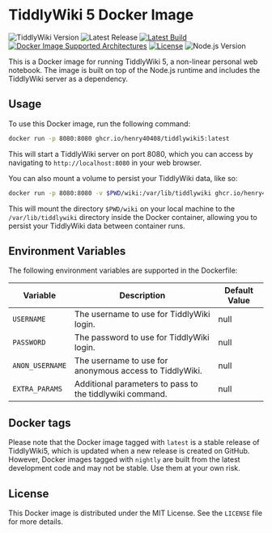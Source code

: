 # TiddlyWiki 5 Docker Image

![TiddlyWiki Version](https://img.shields.io/badge/TiddlyWiki-v5.2.7-blue)
![Latest Release](https://img.shields.io/github/v/release/henry40408/tiddlywiki5?label=Latest%20Release)
[![Latest Build](https://img.shields.io/github/actions/workflow/status/henry40408/tiddlywiki5/build.yml?branch=main&label=build&logo=docker&logoColor=white)](https://github.com/henry40408/tiddlywiki5/actions/workflows/build-docker-image.yml)
[![Docker Image Supported Architectures](https://img.shields.io/badge/arch-amd64%20%7C%20arm64-blue?logo=docker&logoColor=white)](https://hub.docker.com/r/myusername/tiddlywiki5)
[![License](https://img.shields.io/github/license/henry40408/tiddlywiki5)](https://github.com/henry40408/tiddlywiki5/blob/main/LICENSE)
![Node.js Version](https://img.shields.io/badge/node-v16.19.1-green?logo=node.js&logoColor=white)

This is a Docker image for running TiddlyWiki 5, a non-linear personal web notebook. The image is built on top of the Node.js runtime and includes the TiddlyWiki server as a dependency.

## Usage

To use this Docker image, run the following command:

```sh
docker run -p 8080:8080 ghcr.io/henry40408/tiddlywiki5:latest

```

This will start a TiddlyWiki server on port 8080, which you can access by navigating to `http://localhost:8080` in your web browser.

You can also mount a volume to persist your TiddlyWiki data, like so:

```sh
docker run -p 8080:8080 -v $PWD/wiki:/var/lib/tiddlywiki ghcr.io/henry40408/tiddlywiki5:latest
```

This will mount the directory `$PWD/wiki` on your local machine to the `/var/lib/tiddlywiki` directory inside the Docker container, allowing you to persist your TiddlyWiki data between container runs.

## Environment Variables

The following environment variables are supported in the Dockerfile:

| Variable|Description|Default Value|
|---|---|---|
|`USERNAME`|The username to use for TiddlyWiki login.|null|
|`PASSWORD`|The password to use for TiddlyWiki login.|null|
|`ANON_USERNAME`|The username to use for anonymous access to TiddlyWiki.|null|
|`EXTRA_PARAMS`|Additional parameters to pass to the tiddlywiki command.|null|

## Docker tags

Please note that the Docker image tagged with `latest` is a stable release of TiddlyWiki5, which is updated when a new release is created on GitHub. However, Docker images tagged with `nightly` are built from the latest development code and may not be stable. Use them at your own risk.

## License

This Docker image is distributed under the MIT License. See the `LICENSE` file for more details.
